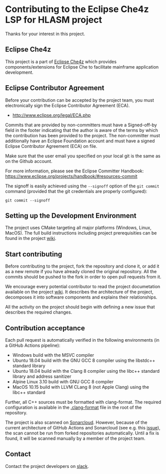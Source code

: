 # Contributing to the Eclipse Che4z LSP for HLASM project

Thanks for your interest in this project.

## Eclipse Che4z

This project is a part of [Eclipse Che4z](https://projects.eclipse.org/projects/ecd.che.che4z) which provides components/extensions for Eclipse Che to facilitate mainframe application development.

## Eclipse Contributor Agreement

Before your contribution can be accepted by the project team, you must electronically sign the Eclipse Contributor Agreement (ECA).

* http://www.eclipse.org/legal/ECA.php

Commits that are provided by non-committers must have a Signed-off-by field in the footer indicating that the author is aware of the terms by which the contribution has been provided to the project. The non-committer must additionally have an Eclipse Foundation account and must have a signed Eclipse Contributor Agreement (ECA) on file.

Make sure that the user email you specified on your local git is the same as on the Github account.

For more information, please see the Eclipse Committer Handbook:
https://www.eclipse.org/projects/handbook/#resources-commit

The signoff is easily achieved using the `--signoff` option of the `git commit` command (provided that the git credentials are properly configured):
```
git commit --signoff
```

## Setting up the Development Environment

The project uses CMake targeting all major platforms (Windows, Linux, MacOS). The full build instructions including project prerequisities can be found in the project [wiki](https://github.com/eclipse/che-che4z-lsp-for-hlasm/wiki/Build-instructions).

## Start contributing

Before contributing to the project, fork the repository and clone it, or add it as a new remote if you have already cloned the original repository. All the commits should be pushed to the fork in order to open pull requests from it.

We encourage every potential contributor to read the project documetation available on the project [wiki](https://github.com/eclipse/che-che4z-lsp-for-hlasm/wiki/). It describes the architecture of the project, decomposes it into software components and explains their relationships.

All the activity on the project should begin with defining a new issue that describes the required changes.

## Contribution acceptance

Each pull request is automatically verified in the following environments (in a GitHub Actions pipeline):

- Windows build with the MSVC compiler
- Ubuntu 18.04 build with the GNU GCC 8 compiler using the libstdc++ standard library
- Ubuntu 18.04 build with the Clang 8 compiler using the libc++ standard library and address sanitizer
- Alpine Linux 3.10 build with GNU GCC 8 compiler
- MacOS 10.15 build with LLVM CLang 8 (not Apple Clang) using the libc++ standard

Further, all C++ sources must be formatted with clang-format. The required configuration is available in the [.clang-format](https://github.com/eclipse/che-che4z-lsp-for-hlasm/blob/development/.clang-format) file in the root of the repository.

The project is also scanned on [Sonarcloud](https://sonarcloud.io/dashboard?id=eclipse_che-che4z-lsp-for-hlasm). However, because of the current architecture of GitHub Actions and Sonarcloud (see e.g. this [issue](https://jira.sonarsource.com/browse/MMF-1371)), the scan cannot be run from forked repositories automatically. Until a fix is found, it will be scanned manually by a member of the project team.

## Contact

Contact the project developers on [slack](https://join.slack.com/t/che4z/shared_invite/enQtNzk0MzA4NDMzOTIwLWIzMjEwMjJlOGMxNmMyNzQ1NWZlMzkxNmQ3M2VkYWNjMmE0MGQ0MjIyZmY3MTdhZThkZDg3NGNhY2FmZTEwNzQ).

